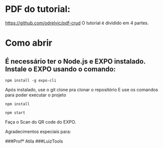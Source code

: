 # PDF do tutorial:
https://github.com/odrelvic/pdf-crud
O tutorial é dividido em 4 partes.
# Como abrir
## É necessário ter o Node.js e EXPO instalado. Instale o EXPO usando o comando:
```
npm install -g expo-cli

```
Após instalado, use o git clone pra clonar o repositório
E use os comandos para poder executar o projeto

```
npm install

npm start

```
Faça o Scan do QR code do EXPO.

Agradecimentos especiais para:

###Profº Atila
###LuizTools


